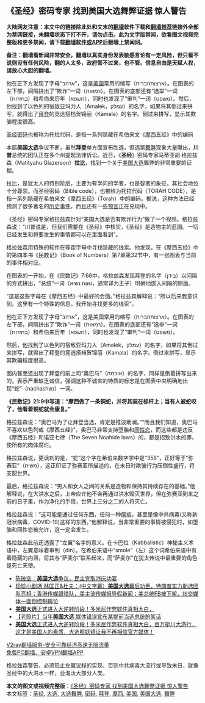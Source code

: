  <h2>《圣经》密码专家 找到美国大选舞弊证据 惊人警告</h2> <p class="notice"><b>大陆网友注意：本文中的链接除此处和文末的<a href="https://github.com/bannedbook/fanqiang" >翻墙</a>软件下载和<a href="https://github.com/killgcd/justmysocks/blob/master/README.md">翻墙推荐</a>链接外全部为禁网链接，未翻墙状态下打不开，请勿点击。此为文字版禁闻，欲看图文视频完整版和更多禁闻，请下载<a href="https://github.com/bannedbook/fanqiang">翻墙软件或APP</a>后翻墙上禁闻网。</p><p>备注：翻墙看新闻非常安全，翻墙以真实身份发表敏感言论有一定风险，但只看不说则没有任何风险，翻的人太多，政府管不过来，也不管。信息自由是天赋人权，请放心大胆的翻墙。</b></p>  <div class="entry"> <p id="summary">他在正下方发现了字母“ארהב”，这是<a href="https://www.bannedbook.org/bnews/tag/%e7%be%8e%e5%9b%bd/" class="st_tag internal_tag" rel="tag" title="标签 美国 下的日志">美国</a>常用的缩写（ארצותהברית）。在图表的左下部，间隔拼出了“欺诈”一词（רמאות）。在图表的底部还有“选举”一词（בחירות）和希伯来历年（תשפא），同时也发现了“审判”一词（משפט）。然后，他找到了以色列的宿敌亚玛力人（Amalek，עמלק）的名字，如果将其倒过来拼写，就得出了<a href="https://www.bannedbook.org/bnews/tag/%e6%8b%9c%e7%99%bb/" class="st_tag internal_tag" rel="tag" title="标签 拜登 下的日志">拜登</a>的竞选搭档贺锦丽（Kamala）的名字。倒过来拼写，显示其欺骗程度很高。</p> <p id="conimg"></p> <p><a href="https://www.bannedbook.org/bnews/tag/%e5%9c%a3%e7%bb%8f/" class="st_tag internal_tag" rel="tag" title="标签 圣经 下的日志">圣经</a><a href="https://www.bannedbook.org/bnews/tag/%e5%af%86%e7%a0%81/" class="st_tag internal_tag" rel="tag" title="标签 密码 下的日志">密码</a>也被称为托拉代码，是指一系列隐藏在希伯来文《<a href="https://www.bannedbook.org/bnews/tag/%e6%91%a9%e8%a5%bf/" class="st_tag internal_tag" rel="tag" title="标签 摩西 下的日志">摩西</a>五经》中的编码</p> <p>本届<strong>美国<a href="https://www.bannedbook.org/bnews/tag/%e5%a4%a7%e9%80%89/" class="st_tag internal_tag" rel="tag" title="标签 大选 下的日志">大选</a></strong>争议不断，虽然<strong>拜登</strong>单方面宣布胜选，但选票<a href="https://www.bannedbook.org/bnews/tag/%E8%88%9E%E5%BC%8A/" class="st_tag internal_tag" rel="tag" title="标签 舞弊 下的日志">舞弊</a>现象大量曝出，<strong>川普</strong>总统的团队正在多个州提起法律诉讼。近日，《<strong>圣经</strong>》密码专家马蒂亚胡·格拉兹森（Matityahu Glazerson）<strong>拉比</strong>，找到一个关于<a href="https://www.bannedbook.org/bnews/tag/%e7%be%8e%e5%9b%bd%e5%a4%a7%e9%80%89/" class="st_tag internal_tag" rel="tag" title="标签 美国大选 下的日志">美国大选</a>舞弊的非常重要的证据。</p> <p>拉比，是犹太人的特别阶层，主要为有学问的学者，也是智者的象征，其社会地位十分尊崇。而圣经密码（Bible code），也被称为托拉代码（TORAH CODE），是指一系列隐藏在希伯来文《摩西五经》（Torah）中的编码。据说，这种方法已经预测了很多著名的<span class='wp_keywordlink'><a href="https://www.bannedbook.org/forum33/" title="近代历史事件真相" target="_blank">历史事件</a></span>，而且还有一些<span class='wp_keywordlink'><a href="https://www.bannedbook.org/forum5/" title="预言玄学禁书下载" rel="nofollow">预言</a></span>正在兑现中。</p>  <p>《圣经》密码专家格拉兹森针对“美国大选是否有欺诈行为”做了一个视频。格拉兹森说：“川普说是，但我们需要在《圣经》中核实，《圣经》是造物主的蓝图。一切已经发生和将要发生的事情都可以在里面看到”。</p> <p></p> <p></p> <p>格拉兹森用特殊的软件在等距字母中寻找隐藏的线索。他发现，在《摩西五经》中的第四本书《民数记》（Book of Numbers）第7章第32节中，有一张图表与当前的事件相对应。</p> <p>在图表的一开始，在《民数记》7:66中，格拉兹森发现拜登的名字（בידן）以间隔的方式拼出，“总统”一词（נשיא nasi，通常译为王子）明确地嵌入间隔的侧面。</p>  <p>“这是这些字母在《摩西五经》中最好的会面。”格拉兹森解释说：“所以后来我意识到，这里有一个特殊的信息。我开始寻找更多的线索”。</p> <p>他在正下方发现了字母“ארהב”，这是美国常用的缩写（ארצותהברית）。在图表的左下部，间隔拼出了“欺诈”一词（רמאות）。在图表的底部还有“选举”一词（בחירות）和希伯来历年（תשפא），同时也发现了“审判”一词（משפט）。</p> <p>然后，他找到了以色列的宿敌亚玛力人（Amalek，עמלק）的名字，如果将其倒过来拼写，就得出了拜登的竞选搭档贺锦丽（Kamala）的名字。倒过来拼写，显示其欺骗程度很高。</p> <p>图内甚至还出现了拜登的前上司“奥巴马”（אובמה）的名字，同样是倒着拼写出来的，表示严重缺乏诚信，强调这种不诚实的特质的标志是在图表中央明确地出现“蛇”（nachashנש）一词。</p> <p><strong>《民数记》21:9中写道：“摩西做了一条铜蛇，并将其装在标杆上；当有人被蛇咬了，他看着铜蛇就会康复。”</strong></p>  <p>格拉兹森说：“奥巴马为了让拜登当选，肯定是推波助澜。”“而且我们知道，奥巴马不喜欢以色列或《摩西五经》”。奥巴马非常支持堕胎和<span class='wp_keywordlink'><a href="https://www.bannedbook.org/forum57/topic6302.html" title="我所知道的地球历史与奥秘篇（十）：同性恋与吸毒" target="_blank">同性恋</a></span>，而这些都是违反《摩西五经》和诺亚七律（The Seven Noahide laws）的，都是招致洪水的罪，使所有的肉体腐烂。</p> <p>格拉兹森说，更讽刺的是，“蛇”这个字在希伯来数字学中是“358”，正好等于“弥赛亚”（משיח），这正印证了弥赛亚所描述的，在末日时欺骗行为压倒性盛行，将支配世界。</p> <p>最后，格拉兹森说：“男人和女人之间的关系是造物和保持其持续存在的基础。”他解释说，在大洪水之后，上帝应许他不会再通过洪水毁灭世界，但在弥赛亚到来之前的日子里，作为净化的手段，世界上三分之二的人将灭亡。</p> <p>格拉兹森说：“这可能是通过任何东西，任何一种瘟疫，甚至是像中共病毒(又称新冠状病毒，COVID-19)这样的东西。”他解释说，当非常重要的事情被侵犯时，如堕胎和同性恋被允许，这一定会发生。</p> <p>格拉兹森此前还透露了“左翼”名字的意义。在卡巴拉（Kabbalistic）神秘主义术语中，左翼意味着审判（din）。在希伯来语中“smole”（左）这个词希伯来语中有着隐藏的内涵，将其与“萨麦尔”联系起来，而“萨麦尔”在犹太传说中最重要的角色是死亡天使。</p>  <ul class='op-related-articles' title='相关阅读'> <li><a href='https://www.bannedbook.org/bnews/cbnews/20201116/1431637.html' target='_blank'>陈破空：<b>美国大选</b>争议，民主党取消庆功宴</a></li> <li><a href='https://www.bannedbook.org/bnews/bannedvideo/20201115/1431510.html' target='_blank'>珍珍小剧场 林匡正&杜夫：(中文字幕）<b>美国大选</b>幕后功臣，特朗普实力助选团队亮相；香港传媒跟错队，美主流传媒报导假新闻；美总统FB被下架，社交媒体一面倒控制舆论</a></li> <li><a href='https://www.bannedbook.org/bnews/taiwannews/20201115/1431486.html' target='_blank'><b>美国大选</b>正式进入大逆转阶段！多米尼作弊软件真相大白，</a></li> <li><a href='https://www.bannedbook.org/bnews/lifebaike/20201115/1431418.html' target='_blank'>【老照片】当年<b>美国大选</b> 媒体错误宣布某提前当选总统的笑话</a></li> <li><a href='https://www.bannedbook.org/bnews/bannedvideo/20201115/1431226.html' target='_blank'><b>美国大选</b>正式进入大逆转阶段！多米尼作弊软件真相大白，百万挺川大游行，这才是美国人的素质，大选照妖镜让我不再相信官方媒体！</a></li> </ul> <p class="texttj"> <a href="https://www.bannedbook.org/forum23/topic22702.html" target="_blank">V2ray翻墙服务-安全可靠经济高速无限流量</a><br/> <a href="https://github.com/bannedbook/fanqiang/wiki/%E7%A6%81%E9%97%BB%E7%BD%91%E5%AE%89%E5%8D%93%E7%BF%BB%E5%A2%99%E6%96%B0%E9%97%BBAPP" target="_blank">免费PC翻墙、安卓VPN翻墙APP</a></p><p>格拉兹森警告，必须阻止左翼议程的实现，否则中共病毒大流行或导致末日，就像圣经中的大洪水一样，会淘汰大部分人类。</p><a name='sharetosocial'></a>       <div><b>本文的图文或视频完整版</b>：<a href='https://www.bannedbook.org/bnews/comments/20201116/1431770.html'>《圣经》密码专家 找到美国大选舞弊证据 惊人警告</a></div>  </div><!--END ENTRY--> <div class="postfooter"> <div>本文标签：<a href="https://www.bannedbook.org/bnews/tag/%e5%9c%a3%e7%bb%8f/" rel="tag">圣经</a>, <a href="https://www.bannedbook.org/bnews/tag/%e5%a4%a7%e9%80%89/" rel="tag">大选</a>, <a href="https://www.bannedbook.org/bnews/tag/%E5%A4%A7%E9%80%89%E8%88%9E%E5%BC%8A/" rel="tag">大选舞弊</a>, <a href="https://www.bannedbook.org/bnews/tag/%e5%af%86%e7%a0%81/" rel="tag">密码</a>, <a href="https://www.bannedbook.org/bnews/tag/%e6%8b%9c%e7%99%bb/" rel="tag">拜登</a>, <a href="https://www.bannedbook.org/bnews/tag/%e6%91%a9%e8%a5%bf/" rel="tag">摩西</a>, <a href="https://www.bannedbook.org/bnews/tag/%e7%be%8e%e5%9b%bd/" rel="tag">美国</a>, <a href="https://www.bannedbook.org/bnews/tag/%e7%be%8e%e5%9b%bd%e5%a4%a7%e9%80%89/" rel="tag">美国大选</a>, <a href="https://www.bannedbook.org/bnews/tag/%E8%88%9E%E5%BC%8A/" rel="tag">舞弊</a></div>  </div><!--END POSTFOOTER--> 